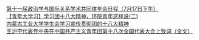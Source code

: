   
[第十一届政治学与国际关系学术共同体年会日程（7月17日下午）](http://www.dianyue.me/archives/356/iatw05xcs7h1gsgo/)  
[【青年大学习】学习团十八大精神，环院青年这样说(二)](http://www.dianyue.me/archives/154/yfci6pqo5uytvtk2/)  
[内蒙古工业大学学生会学习宣传贯彻团的十八大精神](http://www.dianyue.me/archives/137/259e8x12iez7pl40/)  
[王沪宁代表党中央在中国共产主义青年团第十八次全国代表大会上致词（全文）](http://www.dianyue.me/archives/679/m12ya7hvyzgx5ton/)